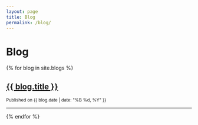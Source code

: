 ```yaml
---
layout: page
title: Blog
permalink: /blog/
---
```


# Blog

{% for blog in site.blogs %}
<div class="blog-summary">
  <h2><a href="{{ blog.url }}">{{ blog.title }}</a></h2>
  <p><small>Published on {{ blog.date | date: "%B %d, %Y" }}</small></p>
</div>
<hr>
{% endfor %}

